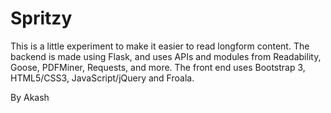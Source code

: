 Spritzy
=======

This is a little experiment to make it easier to read longform content. The backend is made using Flask, and uses APIs and modules from Readability, Goose, PDFMiner, Requests, and more. The front end uses Bootstrap 3, HTML5/CSS3, JavaScript/jQuery and Froala.

By Akash

